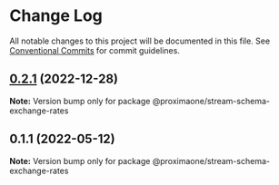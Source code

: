 # Change Log

All notable changes to this project will be documented in this file.
See [Conventional Commits](https://conventionalcommits.org) for commit guidelines.

## [0.2.1](https://github.com/proxima-one/stream-schemas/compare/@proximaone/stream-schema-exchange-rates@0.1.1...@proximaone/stream-schema-exchange-rates@0.2.1) (2022-12-28)

**Note:** Version bump only for package @proximaone/stream-schema-exchange-rates





## 0.1.1 (2022-05-12)

**Note:** Version bump only for package @proximaone/stream-schema-exchange-rates
